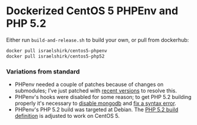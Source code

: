 # Dockerized CentOS 5 PHPEnv and PHP 5.2

Either run `build-and-release.sh` to build your own, or pull from dockerhub:

```bash
docker pull israelshirk/centos5-phpenv
docker pull israelshirk/centos5-php52
```

### Variations from standard
* PHPenv needed a couple of patches because of changes on submodules; I've just patched with [recent versions](centos5-phpenv/phpenv.bash) to resolve this.
* PHPenv's hooks were disabled for some reason; to get PHP 5.2 building properly it's necessary to [disable mongodb](centos5-php52/pre-buildconf.bash) and [fix a syntax error](centos5-php52/pre-configure.bash).
* PHPenv's PHP 5.2 build was targeted at Debian.  The [PHP 5.2 build definition](centos5-php52/php-5.2.Linux.source) is adjusted to work on CentOS 5.

